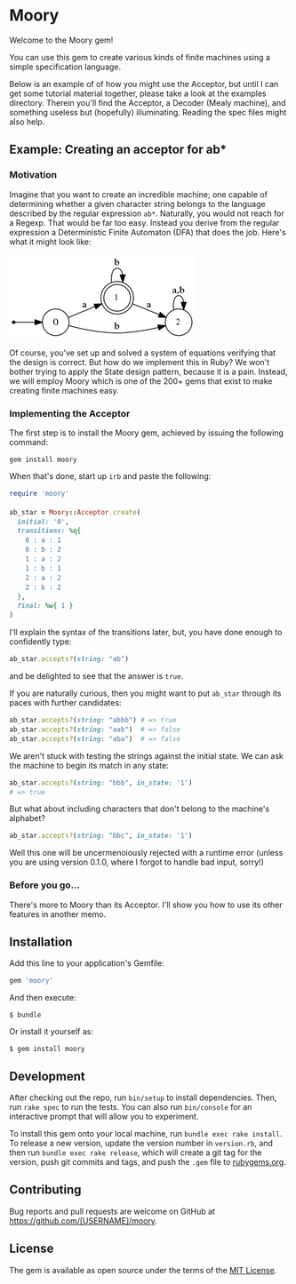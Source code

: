 # Moory
Welcome to the Moory gem!

You can use this gem to create various kinds of finite machines using a simple specification language.

Below is an example of of how you might use the Acceptor, but until I can get some tutorial material together, please take a look at the examples directory.  Therein you'll find the Acceptor, a Decoder (Mealy machine), and something useless but (hopefully) illuminating.  Reading the spec files might also help.

## Example: Creating an acceptor for ab*

### Motivation

Imagine that you want to create an incredible machine; one capable of determining whether a given character string belongs to the language described by the regular expression `ab*`.  Naturally, 
you would not reach for a Regexp. That would be far too easy.  Instead you derive from
the regular expression a Deterministic Finite Automaton (DFA) that does the job.  Here's what it 
might look like:

![ab_star](images/ab_star.png)

Of course, you've set up and solved a system of equations verifying that the design is correct.  But how do we implement this in Ruby?  We won't bother trying to apply the State design pattern, because it is a pain.  Instead, we will employ Moory which is one of the 200+ gems that exist to make creating finite machines easy.

### Implementing the Acceptor

The first step is to install the Moory gem, achieved by issuing the following command:

```
gem install moory
```

When that's done, start up `irb` and paste the following:

```ruby
require 'moory'

ab_star = Moory::Acceptor.create(
  initial: '0',
  transitions: %q{
    0 : a : 1
    0 : b : 2
    1 : a : 2
    1 : b : 1
    2 : a : 2
    2 : b : 2
  },
  final: %w{ 1 }
)
```

I'll explain the syntax of the transitions later, but, you have done enough to confidently type:

```ruby
ab_star.accepts?(string: "ab")
```

and be delighted to see that the answer is `true`.

If you are naturally curious, then you might want to put `ab_star` through its paces with further candidates:

```ruby
ab_star.accepts?(string: "abbb") # => true
ab_star.accepts?(string: "aab")  # => false
ab_star.accepts?(string: "aba")  # => false
```

We aren't stuck with testing the strings against the initial state.  We can ask the machine to begin its match in any state:

```ruby
ab_star.accepts?(string: "bbb", in_state: '1') 
# => true
```

But what about including characters that don't belong to the machine's alphabet?

```ruby
ab_star.accepts?(string: "bbc", in_state: '1')
```

Well this one will be uncermenoiously rejected with a runtime error (unless you are using version 0.1.0, where I forgot to handle bad input, sorry!)

### Before you go...

There's more to Moory than its Acceptor.  I'll show you how to use its other features in another memo.


## Installation

Add this line to your application's Gemfile:

```ruby
gem 'moory'
```

And then execute:

    $ bundle

Or install it yourself as:

    $ gem install moory

## Development

After checking out the repo, run `bin/setup` to install dependencies. Then, run `rake spec` to run the tests. You can also run `bin/console` for an interactive prompt that will allow you to experiment.

To install this gem onto your local machine, run `bundle exec rake install`. To release a new version, update the version number in `version.rb`, and then run `bundle exec rake release`, which will create a git tag for the version, push git commits and tags, and push the `.gem` file to [rubygems.org](https://rubygems.org).

## Contributing

Bug reports and pull requests are welcome on GitHub at https://github.com/[USERNAME]/moory.

## License

The gem is available as open source under the terms of the [MIT License](https://opensource.org/licenses/MIT).

